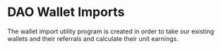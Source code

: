 # DAO Wallet Imports
The wallet import utility program is created in order to take our existing wallets and their referrals and calculate their unit earnings.